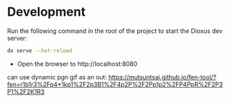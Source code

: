 # Development

Run the following command in the root of the project to start the Dioxus dev server:

```bash
dx serve --hot-reload
```

- Open the browser to http://localhost:8080


can use dynamic pgn gif as an out:
https://mutsuntsai.github.io/fen-tool/?fen=r1b1r3%2Fp4*1kp1%2F2p3B1%2F4p2P%2F2Pp1p2%2FP4PpR%2F2P3P1%2F2K1R3